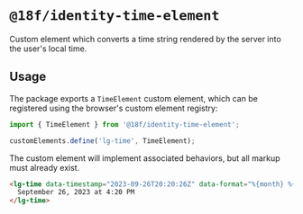 # `@18f/identity-time-element`

Custom element which converts a time string rendered by the server into the user's local time.

## Usage

The package exports a `TimeElement` custom element, which can be registered using the browser's custom element registry:

```ts
import { TimeElement } from '@18f/identity-time-element';

customElements.define('lg-time', TimeElement);
```

The custom element will implement associated behaviors, but all markup must already exist.

```html
<lg-time data-timestamp="2023-09-26T20:20:26Z" data-format="%{month} %{day}, %{year} at %{hour}:%{minute} %{day_period}">
  September 26, 2023 at 4:20 PM
</lg-time>
```
